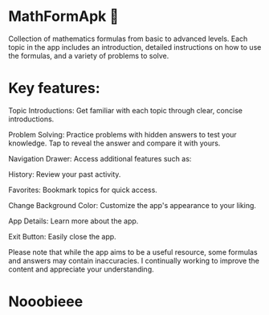 # MathFormApk 📱

Collection of mathematics formulas from basic to advanced levels. Each topic in the app includes an introduction, detailed instructions on how to use the formulas, and a variety of problems to solve.

# Key features:

Topic Introductions: Get familiar with each topic through clear, concise introductions.

Problem Solving: Practice problems with hidden answers to test your knowledge. Tap to reveal the answer and compare it with yours.

Navigation Drawer: Access additional features such as:

History: Review your past activity.

Favorites: Bookmark topics for quick access.

Change Background Color: Customize the app's appearance to your liking.

App Details: Learn more about the app.

Exit Button: Easily close the app.

Please note that while the app aims to be a useful resource, some formulas and answers may contain inaccuracies. I continually working to improve the content and appreciate your understanding.


# Nooobieee

